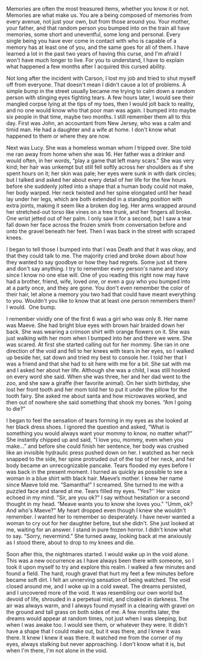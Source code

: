 Memories are often the most treasured items, whether you know it or not. Memories are what make us. You are a being composed of memories from every avenue, not just your own, but from those around you. Your mother, your father, and that random person you bumped into on the train all have memories, some short and uneventful, some long and personal. Every single being you have ever come in contact with who is capable of a memory has at least one of you, and the same goes for all of them. I have learned a lot in the past two years of having this curse, and I'm afraid I won't have much longer to live. For you to understand, I have to explain what happened a few months after I acquired this cursed ability. 

Not long after the incident with Carson, I lost my job and tried to shut myself off from everyone. That doesn't mean I didn't cause a lot of problems. A simple bump in the street usually became me trying to calm down a random person with stinging eyes fighting tears. A few hours later, I would see their mangled corpse lying at the tips of my toes, then I would jolt back to reality, and no one would know who that poor man was again. I bumped into maybe six people in that time, maybe two months. I still remember them all to this day. First was John, an accountant from New Jersey, who was a calm and timid man. He had a daughter and a wife at home. I don't know what happened to them or where they are now. 

Next was Lucy. She was a homeless woman whom I tripped over. She told me ran away from home when she was 16. Her father was a drinker and would often, in her words, “play a game that left many scars." She was very kind; her hair was unkempt but still fell softly across her shoulders as if she spent hours on it; her skin was pale; her eyes were sunk in with dark circles; but I talked and asked her about every detail of her life for the few hours before she suddenly jolted into a shape that a human body could not make, her body warped. Her neck twisted and her spine elongated until her head lay under her legs, which are both extended in a standing position with extra joints, making it seem like a broken dog leg. Her arms wrapped around her stretched-out torso like vines on a tree trunk, and her fingers all broke. One wrist jetted out of her palm. I only saw it for a second, but I saw a tear fall down her face across the frozen smirk from conversation before and onto the gravel beneath her feet. Then I was back in the street with scraped knees. 

I began to tell those I bumped into that I was Death and that it was okay, and that they could talk to me. The majority cried and broke down about how they wanted to say goodbye or how they had regrets. Some just sit there and don't say anything. I try to remember every person's name and story since I know no one else will. One of you reading this right now may have had a brother, friend, wife, loved one, or even a guy who you bumped into at a party once, and they are gone. You don't even remember the color of their hair, let alone a memory you two had that could have meant everything to you. Wouldn't you like to know that at least one person remembers them? I would.  One bump. 

I remember vividly one of the first 6 was a girl who was only 8. Her name was Maeve. She had bright blue eyes with brown hair braided down her back. She was wearing a crimson shirt with orange flowers on it. She was just walking with her mom when I bumped into her and there we were. She was scared. At first she started calling out for her mommy. She ran in one direction of the void and fell to her knees with tears in her eyes, so I walked up beside her, sat down and tried my best to console her. I told her that I was a friend and that she had to sit here with me for a bit. She sat with me and I asked her about her life. Although she was a child, I was still hooked on every word she said. When she was three, her and her dad went to the zoo, and she saw a giraffe (her favorite animal). On her sixth birthday, she lost her front tooth and her mom told her to put it under the pillow for the tooth fairy. She asked me about santa and how microwaves worked, and then out of nowhere she said something that shook my bones. “Am I going to die?” 

I began to feel the sensation of tears forming in my eyes as she looked at her black dress shoes. I ignored the question and asked, “What is something you would always want your mommy to know, no matter what?” She instantly chipped up and said, "I love you, mommy, even when you make...” and before she could finish her sentence, her body was crushed like an invisible hydraulic press pushed down on her. I watched as her neck snapped to the side, her spine protruded out of the top of her neck, and her body became an unrecognizable pancake. Tears flooded my eyes before I was back in the present moment. I turned as quickly as possible to see a woman in a blue shirt with black hair. Maeve’s mother. I knew her name since Maeve told me. “Samantha!" I screamed. She turned to me with a puzzled face and stared at me. Tears filled my eyes. "Yes?'' Her voice echoed in my mind. "Sir, are you ok?" I say without hesitation or a second thought in my head. “Meave wants you to know she loves you." "Umm, ok? And who's Maeve?" My heart dropped even though I knew she wouldn't remember. I wanted her to remember so desperately. I have never wanted a woman to cry out for her daughter before, but she didn't. She just looked at me, waiting for an answer. I stand in pure frozen horror. I didn't know what to say. "Sorry, nevermind.” She turned away, looking back at me anxiously as I stood there, about to drop to my knees and die. 

Soon after this, the nightmares started. I would wake up in the void alone. This was a new occurrence as I have always been there with someone, so I took it upon myself to try and explore this realm. I walked a few minutes and found a field. The hard, rough gravel that hurt my feet a few minutes before became soft dirt. I felt an unnerving sensation of being watched. The void closed around me, and I woke up in a cold sweat. The dreams persisted, and I uncovered more of the void. It was resembling our own world but devoid of life, shrouded in a perpetual mist, and cloaked in darkness. The air was always warm, and I always found myself in a clearing with gravel on the ground and tall grass on both sides of me. A few months later, the dreams would appear at random times, not just when I was sleeping, but when I was awake too. I would see them, or whatever they were. It didn't have a shape that I could make out, but it was there, and I knew it was there. It knew I knew it was there. It watched me from the corner of my eyes, always stalking but never approaching. I don't know what it is, but when I'm there, I'm not alone in the void.